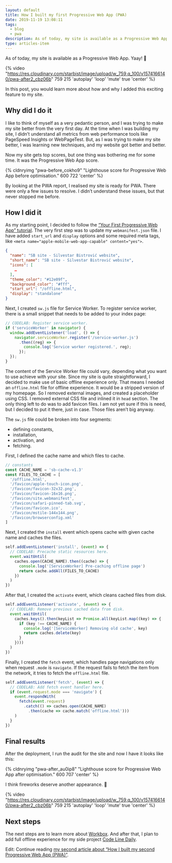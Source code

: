```yaml
---
layout: default
title: How I built my first Progressive Web App (PWA)
date: 2019-11-19 13:08:11
tags:
  - blog
  - pwa
description: As of today, my site is available as a Progressive Web App. In this post, you would learn more about how and why I added this exciting feature to my site.
type: articles-item
---
```


As of today, my site is available as a Progressive Web App. Yaay! 💯

{% video "https://res.cloudinary.com/starbist/image/upload/w_759,q_100/v1574166140/pwa-after2_cbz06b" 759 215 'autoplay' 'loop' 'mute' true 'center' %}

In this post, you would learn more about how and why I added this exciting feature to my site.

<!-- more -->

## Why did I do it

I like to think of myself as a very pedantic person, and I was trying to make my site better from the very first day. At the time when I was building my site, I didn’t understand all metrics from web performance tools like PageSpeed Insights or WebPageTest. But, as I was trying to make my site better, I was learning new techniques, and my website got better and better.

Now my site gets top scores, but one thing was bothering me for some time. It was the Progressive Web App score.

{% cldnryimg "pwa-before_cokho9" "Lighthouse score for Progressive Web App before optimisation." 600 722 'center' %}

By looking at the PWA report, I realised my site is ready for PWA. There were only a few issues to resolve. I didn’t understand these issues, but that never stopped me before.

## How I did it

As my starting point, I decided to follow the [“Your First Progressive Web App” tutorial]. The very first step was to update my `webmanifest.json` file. I have added `start_url` and `display` options and some required meta tags, like `<meta name="apple-mobile-web-app-capable" content="yes">`.

```json
{
  "name": "SB site - Silvestar Bistrović website",
  "short_name": "SB site - Silvestar Bistrović website",
  "icons": [
    …
  ],
  "theme_color": "#12e09f",
  "background_color": "#fff",
  "start_url": "/offline.html",
  "display": "standalone"
}
```

Next, I created `sw.js` file for Service Worker. To register service worker, there is a small snippet that needs to be added to your index page:

```js
// CODELAB: Register service worker.
if ('serviceWorker' in navigator) {
  window.addEventListener('load', () => {
    navigator.serviceWorker.register('/service-worker.js')
      .then((reg) => {
        console.log('Service worker registered.', reg);
      });
  });
}
```

The content of the Service Worker file could vary, depending what you want to use achieve with your site. Since my site is quite straightforward, I decided to make use of basic offline experience only. That means I needed an `offline.html` file for offline experience. It would be a stripped version of my homepage. So I removed external images, and created a placeholder using CSS. I removed external CSS file and inlined it in `head` section. The only thing left to do was to add favicon files. I am not yet sure if this is need, but I decided to put it there, just in case. Those files aren’t big anyway.

The `sw.js` file could be broken into four segments:

- defining constants,
- installation,
- activation, and
- fetching.

First, I defined the cache name and which files to cache.

```js
// constants
const CACHE_NAME = 'sb-cache-v1.3'
const FILES_TO_CACHE = [
  '/offline.html',
  '/favicon/apple-touch-icon.png',
  '/favicon/favicon-32x32.png',
  '/favicon/favicon-16x16.png',
  '/favicon/site.webmanifest',
  '/favicon/safari-pinned-tab.svg',
  '/favicon/favicon.ico',
  '/favicon/mstile-144x144.png',
  '/favicon/browserconfig.xml'
]
```

Next, I created the `install` event which opens cache with given cache name and caches the files.

```js
self.addEventListener('install', (event) => {
  // CODELAB: Precache static resources here.
  event.waitUntil(
    caches.open(CACHE_NAME).then((cache) => {
      console.log('[ServiceWorker] Pre-caching offline page')
      return cache.addAll(FILES_TO_CACHE)
    })
  )
})
```

After that, I created the `activate` event, which cleans cached files from disk.

```js
self.addEventListener('activate', (event) => {
  // CODELAB: Remove previous cached data from disk.
  event.waitUntil(
    caches.keys().then(keyList => Promise.all(keyList.map((key) => {
      if (key !== CACHE_NAME) {
        console.log('[ServiceWorker] Removing old cache', key)
        return caches.delete(key)
      }
    })))
  )
})
```

Finally, I created the `fetch` event, which handles page navigations only when request `.mode` is `navigate`. If the request fails to fetch the item from the network, it tries to fetch the `offline.html` file.

```js
self.addEventListener('fetch', (event) => {
  // CODELAB: Add fetch event handler here.
  if (event.request.mode === 'navigate') {
    event.respondWith(
      fetch(event.request)
        .catch(() => caches.open(CACHE_NAME)
          .then(cache => cache.match('offline.html')))
    )
  }
})
```

## Final results

After the deployment, I run the audit for the site and now I have it looks like this:

{% cldnryimg "pwa-after_au0ip8" "Lighthouse score for Progressive Web App after optimisation." 600 707 'center' %}

I think fireworks deserve another appearance. 💯

{% video "https://res.cloudinary.com/starbist/image/upload/w_759,q_100/v1574166140/pwa-after2_cbz06b" 759 215 'autoplay' 'loop' 'mute' true 'center' %}

## Next steps

The next steps are to learn more about [Workbox]. And after that, I plan to add full offline experience for my side project [Code Line Daily].

Edit: Continue reading [my second article about “How I built my second Progressive Web App (PWA)”].

[“Your First Progressive Web App” tutorial]: https://codelabs.developers.google.com/codelabs/your-first-pwapp/#4
[Workbox]: https://developers.google.com/web/tools/workbox/
[Code Line Daily]: https://cld.silvestar.codes/
[my second article about “How I built my second Progressive Web App (PWA)”]: /articles/how-i-built-my-second-progressive-web-app-pwa/
